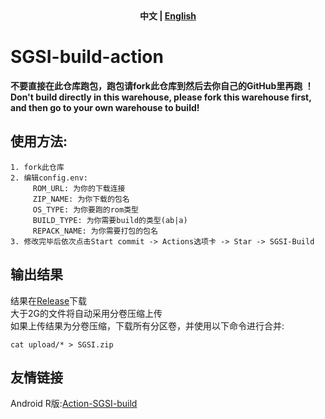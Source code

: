 <div align="center">
	<span style="font-weight: bold"> 中文 | <a href=README.md> English </a> </span>
</div>

# SGSI-build-action

**不要直接在此仓库跑包，跑包请fork此仓库到然后去你自己的GitHub里再跑 ！**  
**Don't build directly in this warehouse, please fork this warehouse first, and then go to your own warehouse to build!**

## 使用方法:
```
1. fork此仓库
2. 编辑config.env:
     ROM_URL: 为你的下载连接 
     ZIP_NAME: 为你下载的包名 
     OS_TYPE: 为你要跑的rom类型  
     BUILD_TYPE: 为你需要build的类型(ab|a) 
     REPACK_NAME: 为你需要打包的包名
3. 修改完毕后依次点击Start commit -> Actions选项卡 -> Star -> SGSI-Build
```
 
## 输出结果
结果在[Release](../../releases)下载  
大于2G的文件将自动采用分卷压缩上传  
如果上传结果为分卷压缩，下载所有分区卷，并使用以下命令进行合并:
```
cat upload/* > SGSI.zip
```

## 友情链接
Android R版:[Action-SGSI-build](https://github.com/XayahSuSuSu/Action-SGSI-build)
